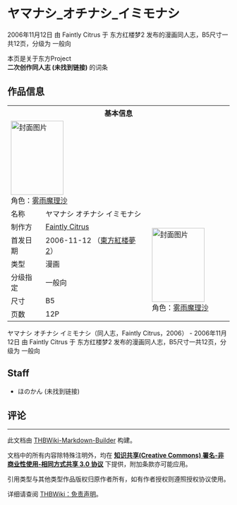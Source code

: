 # ヤマナシ_オチナシ_イミモナシ

<!-- source html: G:\repos\THBWiki-Markdown-Builder\THBWikiMarkdown\Temp\main\2\21\ns0%3A%E3%83%A4%E3%83%9E%E3%83%8A%E3%82%B7_%E3%82%AA%E3%83%81%E3%83%8A%E3%82%B7_%E3%82%A4%E3%83%9F%E3%83%A2%E3%83%8A%E3%82%B7.html -->

2006年11月12日 由 Faintly Citrus 于 东方红楼梦2 发布的漫画同人志，B5尺寸一共12页，分级为 一般向

本页是关于东方Project  
 **二次创作同人志 (未找到链接)** 的词条
## 作品信息

<table><tbody><tr><th colspan="3">基本信息</th></tr><tr><td class="cover-artwork-mobile" colspan="2"><a href="./文件-ヤマナシ_オチナシ_イミモナシ封面.jpg.md" class="image" title="封面图片"><img alt="封面图片" src="https://upload.thwiki.cc/thumb/a/a8/%E3%83%A4%E3%83%9E%E3%83%8A%E3%82%B7_%E3%82%AA%E3%83%81%E3%83%8A%E3%82%B7_%E3%82%A4%E3%83%9F%E3%83%A2%E3%83%8A%E3%82%B7%E5%B0%81%E9%9D%A2.jpg/119px-%E3%83%A4%E3%83%9E%E3%83%8A%E3%82%B7_%E3%82%AA%E3%83%81%E3%83%8A%E3%82%B7_%E3%82%A4%E3%83%9F%E3%83%A2%E3%83%8A%E3%82%B7%E5%B0%81%E9%9D%A2.jpg" decoding="async" loading="lazy" width="119" height="168" srcset="https://upload.thwiki.cc/thumb/a/a8/%E3%83%A4%E3%83%9E%E3%83%8A%E3%82%B7_%E3%82%AA%E3%83%81%E3%83%8A%E3%82%B7_%E3%82%A4%E3%83%9F%E3%83%A2%E3%83%8A%E3%82%B7%E5%B0%81%E9%9D%A2.jpg/178px-%E3%83%A4%E3%83%9E%E3%83%8A%E3%82%B7_%E3%82%AA%E3%83%81%E3%83%8A%E3%82%B7_%E3%82%A4%E3%83%9F%E3%83%A2%E3%83%8A%E3%82%B7%E5%B0%81%E9%9D%A2.jpg 1.5x, https://upload.thwiki.cc/thumb/a/a8/%E3%83%A4%E3%83%9E%E3%83%8A%E3%82%B7_%E3%82%AA%E3%83%81%E3%83%8A%E3%82%B7_%E3%82%A4%E3%83%9F%E3%83%A2%E3%83%8A%E3%82%B7%E5%B0%81%E9%9D%A2.jpg/237px-%E3%83%A4%E3%83%9E%E3%83%8A%E3%82%B7_%E3%82%AA%E3%83%81%E3%83%8A%E3%82%B7_%E3%82%A4%E3%83%9F%E3%83%A2%E3%83%8A%E3%82%B7%E5%B0%81%E9%9D%A2.jpg 2x" data-file-width="1067" data-file-height="1509"></a><div class="cover-char">角色：<a href="./雾雨魔理沙.md" title="雾雨魔理沙">雾雨魔理沙</a></div></td>
</tr><tr><td class="label">名称</td><td colspan="2"> ヤマナシ オチナシ イミモナシ </td></tr><tr><td class="label">制作方</td><td><a href="./Faintly_Citrus.md" title="Faintly Citrus">Faintly Citrus</a></td><td class="cover-artwork" rowspan="6" style="min-width:168px;"><a href="./文件-ヤマナシ_オチナシ_イミモナシ封面.jpg.md" class="image" title="封面图片"><img alt="封面图片" src="https://upload.thwiki.cc/thumb/a/a8/%E3%83%A4%E3%83%9E%E3%83%8A%E3%82%B7_%E3%82%AA%E3%83%81%E3%83%8A%E3%82%B7_%E3%82%A4%E3%83%9F%E3%83%A2%E3%83%8A%E3%82%B7%E5%B0%81%E9%9D%A2.jpg/119px-%E3%83%A4%E3%83%9E%E3%83%8A%E3%82%B7_%E3%82%AA%E3%83%81%E3%83%8A%E3%82%B7_%E3%82%A4%E3%83%9F%E3%83%A2%E3%83%8A%E3%82%B7%E5%B0%81%E9%9D%A2.jpg" decoding="async" loading="lazy" width="119" height="168" srcset="https://upload.thwiki.cc/thumb/a/a8/%E3%83%A4%E3%83%9E%E3%83%8A%E3%82%B7_%E3%82%AA%E3%83%81%E3%83%8A%E3%82%B7_%E3%82%A4%E3%83%9F%E3%83%A2%E3%83%8A%E3%82%B7%E5%B0%81%E9%9D%A2.jpg/178px-%E3%83%A4%E3%83%9E%E3%83%8A%E3%82%B7_%E3%82%AA%E3%83%81%E3%83%8A%E3%82%B7_%E3%82%A4%E3%83%9F%E3%83%A2%E3%83%8A%E3%82%B7%E5%B0%81%E9%9D%A2.jpg 1.5x, https://upload.thwiki.cc/thumb/a/a8/%E3%83%A4%E3%83%9E%E3%83%8A%E3%82%B7_%E3%82%AA%E3%83%81%E3%83%8A%E3%82%B7_%E3%82%A4%E3%83%9F%E3%83%A2%E3%83%8A%E3%82%B7%E5%B0%81%E9%9D%A2.jpg/237px-%E3%83%A4%E3%83%9E%E3%83%8A%E3%82%B7_%E3%82%AA%E3%83%81%E3%83%8A%E3%82%B7_%E3%82%A4%E3%83%9F%E3%83%A2%E3%83%8A%E3%82%B7%E5%B0%81%E9%9D%A2.jpg 2x" data-file-width="1067" data-file-height="1509"></a><div class="cover-char">角色：<a href="./雾雨魔理沙.md" title="雾雨魔理沙">雾雨魔理沙</a></div></td>
</tr><tr><td class="label">首发日期</td><td>2006-11-12&#160;（<a href="/展会作品列表?e=%E4%B8%9C%E6%96%B9%E7%BA%A2%E6%A5%BC%E6%A2%A6%232">東方紅楼夢2</a>）</td></tr><tr><td class="label">类型</td><td>漫画</td></tr><tr><td class="label">分级指定</td><td>一般向</td></tr><tr><td class="label">尺寸</td><td>B5</td></tr><tr><td class="label">页数</td><td>12P</td></tr></tbody></table>

ヤマナシ オチナシ イミモナシ（同人志，Faintly Citrus，2006） - 2006年11月12日 由 Faintly Citrus 于 东方红楼梦2 发布的漫画同人志，B5尺寸一共12页，分级为 一般向
## Staff
- ほのかん (未找到链接)

## 评论




---

此文档由 [THBWiki-Markdown-Builder](https://github.com/Delsin-Yu/THBWiki-Markdown-Builder) 构建。

文档中的所有内容除特殊注明外，均在 [**知识共享(Creative Commons) 署名-非商业性使用-相同方式共享 3.0 协议**](https://creativecommons.org/licenses/by-sa/3.0/deed.zh-hans) 下提供，附加条款亦可能应用。

引用类型与其他类型作品版权归原作者所有，如有作者授权则遵照授权协议使用。

详细请查阅 [THBWiki：免责声明](https://thbwiki.cc/THBWiki:%E5%85%8D%E8%B4%A3%E5%A3%B0%E6%98%8E)。


